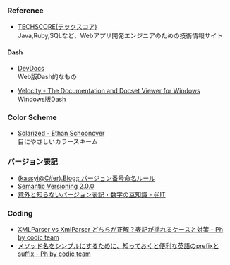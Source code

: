 ### Reference

- [TECHSCORE(テックスコア)](http://www.techscore.com/)  
  Java,Ruby,SQLなど、Webアプリ開発エンジニアのための技術情報サイト

#### Dash
- [DevDocs](http://devdocs.io/)  
  Web版Dash的なもの

- [Velocity - The Documentation and Docset Viewer for Windows](http://velocity.silverlakesoftware.com/)  
  Windows版Dash


### Color Scheme

- [Solarized - Ethan Schoonover](http://ethanschoonover.com/solarized)  
  目にやさしいカラースキーム

### バージョン表記

- [(kassyi@C#er).Blog;: バージョン番号命名ルール](http://blog.kassyi.com/2009/10/blog-post_3334.html)
- [Semantic Versioning 2.0.0](http://semver.org/)
- [意外と知らないバージョン表記・数字の豆知識 - ＠IT](http://www.atmarkit.co.jp/fjava/column/andoh/andoh51.html)

### Coding
- [XMLParser vs XmlParser どちらが正解？表記が揺れるケースと対策 - Ph by codic team](http://blog.codic.jp/2014/11/13/about-camel-case/)
- [メソッド名をシンプルにするために、知っておくと便利な英語のprefixとsuffix - Ph by codic team](http://blog.codic.jp/2014/12/22/shoud-know-prefix-suffix-for-naming/)
